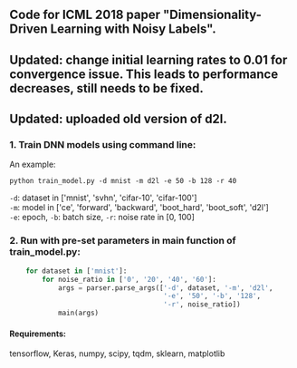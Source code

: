## Code for ICML 2018 paper "Dimensionality-Driven Learning with Noisy Labels".

## Updated: change initial learning rates to 0.01 for convergence issue. This leads to performance decreases, still needs to be fixed.
## Updated: uploaded old version of d2l.

### 1. Train DNN models using command line:

An example: <br/>

```
python train_model.py -d mnist -m d2l -e 50 -b 128 -r 40 
```

`-d`: dataset in ['mnist', 'svhn', 'cifar-10', 'cifar-100'] <br/>
`-m`: model in ['ce', 'forward', 'backward', 'boot_hard', 'boot_soft', 'd2l'] <br/>
`-e`: epoch, `-b`: batch size, `-r`: noise rate in [0, 100] <br/> 


### 2. Run with pre-set parameters in main function of train_model.py:
```python
    for dataset in ['mnist']:
        for noise_ratio in ['0', '20', '40', '60']:
            args = parser.parse_args(['-d', dataset, '-m', 'd2l',
                                      '-e', '50', '-b', '128',
                                      '-r', noise_ratio])
            main(args)
```

#### Requirements:
tensorflow, Keras, numpy, scipy, tqdm, sklearn, matplotlib
